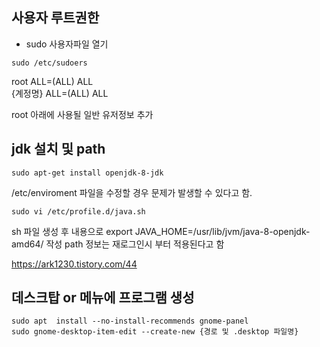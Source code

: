 ## 사용자 루트권한
- sudo 사용자파일 열기
```console
sudo /etc/sudoers  
```
root       ALL=(ALL)    ALL  
{계정명}    ALL=(ALL)    ALL  
  
root 아래에 사용될 일반 유저정보 추가
  
  
  
## jdk 설치 및 path
```console
sudo apt-get install openjdk-8-jdk
```
  
/etc/enviroment 파일을 수정할 경우 문제가 발생할 수 있다고 함.  
  
```console
sudo vi /etc/profile.d/java.sh
```
  
sh 파일 생성 후 내용으로 export JAVA_HOME=/usr/lib/jvm/java-8-openjdk-amd64/ 작성
path 정보는 재로그인시 부터 적용된다고 함
  
<https://ark1230.tistory.com/44>
  
  
  
## 데스크탑 or 메뉴에 프로그램 생성
```console
sudo apt  install --no-install-recommends gnome-panel  
sudo gnome-desktop-item-edit --create-new {경로 및 .desktop 파일명}  
```
  
